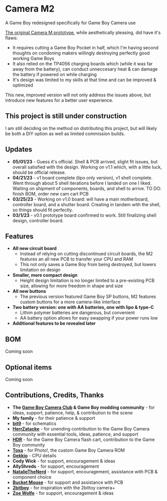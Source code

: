 # Camera M2
A Game Boy redesigned specifically for Game Boy Camera use

[The original Camera M prototype](https://gameboycamera.com/#camera-m), while aesthetically pleasing, did have it's flaws:
* It requires cutting a Game Boy Pocket in half, which I'm having second thoughts on condoning makers willingly destroying perfectly good working Game Boys
* It also relied on the TP4056 charging boards which (while it was far away from the battery), can conduct unneccesary heat & can damage the battery if powered on while charging
* It's design was limited to my skills at that time and can be improved & optimized

This new, improved version will not only address the issues above, but introduce new features for a better user experience.

## This project is still under construction
I am still deciding on the method on distributing this project, but will likely be both a DIY option as well as limited commission builds.

## Updates
* **05/01/23** - Guess it's official. Shell & PCB arrived, slight fit issues, but overall satisfied with the design. Working on v1.1 which, with a little luck, should be official release.
* **04/21/23** - v1 board complete (lipo only version), v1 shell complete. Went through about 5 shell iterations before I landed on one I liked. Waiting on shipment of components, boards, and shell to arrive. TO DO: finish BOM, order new cam cart PCB
* **03/25/23** - Working on v1.0 board: will have a main motherboard, controller board, and a shutter board. Creating in tandem with the shell, so things should fit perfectly.
* **03/1/23** - v0.1 prototype board confirmed to work. Still finalizing shell design, controller board.

## Features
* **All new circuit board**
  * Instead of relying on cutting discontinued circuit boards, the M2 features an all new PCB to transfer your CPU and RAM
  * This not only saves a Game Boy from being destroyed, but lowers limitation on design
* **Smaller, more compact design**
  * Height design limitation is no longer limited to a pre-existing PCB size, allowing for more freedom in shape and size
* **All new buttons**
  * The previous version featured Game Boy SP buttons, M2 features custom buttons for a more camera-like interface
* **Two battery version: one with AA batteries, one with lipo & type-C**
  * Lithim polymer batteries are dangerous, but convenient
  * AA battery option allows for easy swapping if your power runs low
* **Additional features to be revealed later**

## BOM
Coming soon

## Optional items
Coming soon

## Contributions, Credits, Thanks
* **The [Game Boy Camera Club](https://discord.gg/C7WFJHG) & Game Boy modding community** - for ideas, support, patience, help, & contribution to the scene
* **My family** - for their patience & support
* **[bit9](https://chipmusic.org/forums/post/215957/#p215957)** - for schematics
* **[HerrZatacke](https://github.com/HerrZatacke)** - for unending contribution to the Game Boy Camera community with essential tools, ideas, patience, and support
* **[HDR](https://github.com/HDR)** - for the Game Boy Camera flash cart, contribution to the Game Boy community
* **[Toxa](https://github.com/untoxa)** - for Photo!, the custom Game Boy Camera ROM 
* **[Gekkio](https://github.com/Gekkio)** - CPU details
* **Cody Wick** - for support, encouragement & ideas
* **AllyShreds** - for support, encouragement
* **[NatalieTheNerd](https://github.com/nataliethenerd)** - for support, encouragement, assistance with PCB & component choice
* **[Bucket Mouse](https://mousebitelabs.com/)** - for support and assistance with PCB
* **[2bitboy](https://2bittoy.carrd.co/)** - for inspiration with the 2bittoy camera+
* **[Zoe Wolfe](https://zoewolfe.gay/)** - for support, encouragement & ideas
